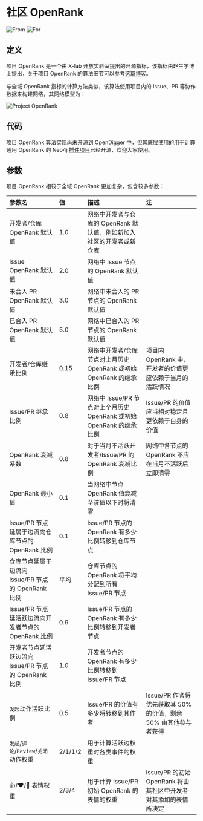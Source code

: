 # 社区 OpenRank

![From](https://img.shields.io/badge/来自-X--lab-blue) ![For](https://img.shields.io/badge/用于-开发者-blue)

## 定义

项目 OpenRank 是一个由 X-lab 开放实验室提出的开源指标，该指标由赵生宇博士提出，关于项目 OpenRank 的算法细节可以参考[这篇博客](https://blog.frankzhao.cn/openrank_in_project/)。

与全域 OpenRank 指标的计算方法类似，该算法使用项目内的 Issue、PR 等协作数据来构建网络，其网络模型为：

![Project OpenRank](https://www.plantuml.com/plantuml/png/SoWkIImgAStDuU8gpixCAqWiIinLI4bDIopDAN7BpolnIynDLN0CKWZmKGZrJinKSFRZuifDB51ukgVXQV_45msj2jLS2Wh-1QbvGObvsGgsTWhFfcvush27gnQYxidkoKztJIQWABEuk3ILW9g2qfoS-ABKmjBKuX8yIX7kij7LjOEQRANmRClk5zkRqMHHp4Ge0ki1Au2w7YZrTEEy9xlwk90rO5VXa9gN0WnD0000)

## 代码

项目 OpenRank 算法实现尚未开源到 OpenDigger 中，但其底层使用的用于计算通用 OpenRank 的 Neo4j [插件项目](https://github.com/X-lab2017/openrank-neo4j-gds)已经开源，欢迎大家使用。

## 参数

项目 OpenRank 相较于全域 OpenRank 更加复杂，包含较多参数：

| 参数名 | 值 | 描述 | 注 |
| :------------- | :---- | :---------- | :--- |
| 开发者/仓库 OpenRank 默认值 | 1.0 | 网络中开发者与仓库的 OpenRank 默认值，例如新加入社区的开发者或新仓库 | |
| Issue OpenRank 默认值 | 2.0 | 网络中 Issue 节点的 OpenRank 默认值 | |
| 未合入 PR OpenRank 默认值 | 3.0 | 网络中未合入的 PR 节点的 OpenRank 默认值 | |
| 已合入 PR OpenRank 默认值 | 5.0 | 网络中已合入的 PR 节点的 OpenRank 默认值 | |
| 开发者/仓库继承比例 | 0.15 | 网络中开发者/仓库节点对上月历史 OpenRank 或初始 OpenRank 的继承比例 | 项目内 OpenRank 中，开发者的价值更应依赖于当月的活跃情况 |
| Issue/PR 继承比例 | 0.8 | 网络中 Issue/PR 节点对上个月历史 OpenRank 或初始 OpenRank 的继承比例 | Issue/PR 的价值应当相对稳定且更依赖于自身的价值 |
| OpenRank 衰减系数 | 0.8 | 对于当月不活跃开发者/Issue/PR 的 OpenRank 衰减比例 | 网络中各节点的 OpenRank 不应在当月不活跃后立即清零 |
| OpenRank 最小值 | 0.1 | 当网络中节点 OpenRank 值衰减至该值以下时将清零 | |
| Issue/PR 节点延属于边流向仓库节点的 OpenRank 比例 | 0.1 | Issue/PR 节点的 OpenRank 有多少比例转移到仓库节点 | |
| 仓库节点延属于边流向 Issue/PR 节点的 OpenRank 比例 | 平均 | 仓库节点的 OpenRank 将平均分配到所有 Issue/PR 节点 | |
| Issue/PR 节点延活跃边流向开发者节点的 OpenRank 比例 | 0.9 | Issue/PR 节点的 OpenRank 有多少比例转移到开发者节点 | |
| 开发者节点延活跃边流向 Issue/PR 节点的 OpenRank 比例 | 1.0 | 开发者节点的 OpenRank 有多少比例转移到 Issue/PR 节点 | |
| `发起`动作活跃比例 | 0.5 | Issue/PR 的价值有多少将转移到其作者 | Issue/PR 作者将优先获取其 50% 的价值，剩余 50% 由其他参与者获得 |
| `发起`/`评论`/`Review`/`关闭` 动作权重 | 2/1/1/2 | 用于计算活跃边权重时各类事件的权重 | |
| 👍/❤️/🚀 表情权重 | 2/3/4 | 用于计算 Issue/PR 初始 OpenRank 的表情的权重 | Issue/PR 的初始 OpenRank 将由其社区中开发者对其添加的表情所决定 |
